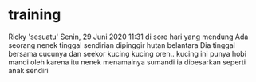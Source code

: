 # training
Ricky
'sesuatu'
Senin, 29 Juni 2020 11:31
di sore hari yang mendung
Ada seorang nenek tinggal sendirian
dipinggir hutan belantara
Dia tinggal bersama cucunya dan seekor kucing
kucing oren..
kucing ini punya hobi mandi
oleh karena itu nenek menamainya sumandi
ia dibesarkan seperti anak sendiri